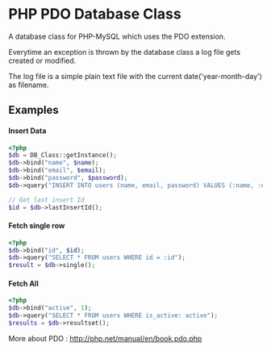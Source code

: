 PHP PDO Database Class
============================

A database class for PHP-MySQL which uses the PDO extension.

Everytime an exception is thrown by the database class a log file gets created or modified.

The log file is a simple plain text file with the current date('year-month-day') as filename.

## Examples

#### Insert Data

```php
<?php
$db = DB_Class::getInstance();
$db->bind("name", $name);
$db->bind("email", $email);
$db->bind("password", $password);
$db->query("INSERT INTO users (name, email, password) VALUES (:name, :email, :password)");

// Get last insert Id
$id = $db->lastInsertId();
```

#### Fetch single row
```php
<?php
$db->bind("id", $id);
$db->query("SELECT * FROM users WHERE id = :id");
$result = $db->single();
```
#### Fetch All
```php
<?php
$db->bind("active", 1);
$db->query("SELECT * FROM users WHERE is_active: active");
$results = $db->resultset();
```

More about PDO : http://php.net/manual/en/book.pdo.php
